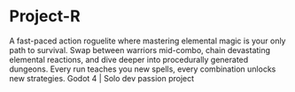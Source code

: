 # Project-R
A fast-paced action roguelite where mastering elemental magic is your only path  to survival. Swap between warriors mid-combo, chain devastating elemental reactions,  and dive deeper into procedurally generated dungeons. Every run teaches you new spells,  every combination unlocks new strategies.  Godot 4 | Solo dev passion project

